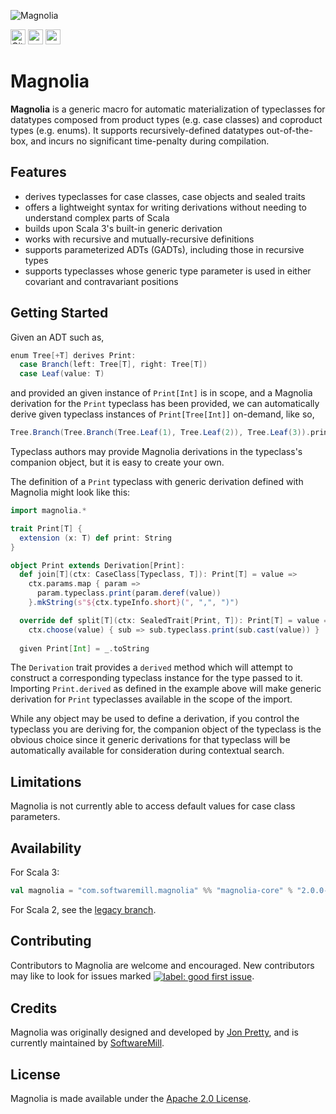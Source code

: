 ![Magnolia](https://github.com/softwaremill/magnolia/raw/main/banner.jpg)

[<img alt="GitHub Workflow" src="https://img.shields.io/github/workflow/status/softwaremill/magnolia/Build/main?style=for-the-badge" height="24">](https://github.com/softwaremill/magnolia/actions)
[<img src="https://img.shields.io/badge/gitter-discuss-f00762?style=for-the-badge" height="24">](https://gitter.im/softwaremill/magnolia)
[<img src="https://img.shields.io/maven-central/v/com.softwaremill.magnolia/magnolia-core_3?color=2465cd&style=for-the-badge" height="24">](https://search.maven.org/artifact/com.softwaremill.magnolia/magnolia-core_3)

# Magnolia

__Magnolia__ is a generic macro for automatic materialization of typeclasses for datatypes composed from product types (e.g. case classes) and coproduct types (e.g. enums). It supports recursively-defined datatypes out-of-the-box, and incurs no significant time-penalty during compilation.

## Features

 - derives typeclasses for case classes, case objects and sealed traits
 - offers a lightweight syntax for writing derivations without needing to understand complex parts of Scala
 - builds upon Scala 3's built-in generic derivation
 - works with recursive and mutually-recursive definitions
 - supports parameterized ADTs (GADTs), including those in recursive types
 - supports typeclasses whose generic type parameter is used in either covariant and contravariant positions

## Getting Started

Given an ADT such as,
```scala
enum Tree[+T] derives Print:
  case Branch(left: Tree[T], right: Tree[T])
  case Leaf(value: T)
```
and provided an given instance of `Print[Int]` is in scope, and a Magnolia derivation for the `Print` typeclass
has been provided, we can automatically derive given typeclass instances of `Print[Tree[Int]]` on-demand, like
so,
```scala
Tree.Branch(Tree.Branch(Tree.Leaf(1), Tree.Leaf(2)), Tree.Leaf(3)).print
```
Typeclass authors may provide Magnolia derivations in the typeclass's companion object, but it is easy to create
your own.

The definition of a `Print` typeclass with generic derivation defined with Magnolia might look like this:
```scala
import magnolia.*

trait Print[T] {
  extension (x: T) def print: String
}

object Print extends Derivation[Print]:
  def join[T](ctx: CaseClass[Typeclass, T]): Print[T] = value =>
    ctx.params.map { param =>
      param.typeclass.print(param.deref(value))
    }.mkString(s"${ctx.typeInfo.short}(", ",", ")")

  override def split[T](ctx: SealedTrait[Print, T]): Print[T] = value =>
    ctx.choose(value) { sub => sub.typeclass.print(sub.cast(value)) }
  
  given Print[Int] = _.toString
```

The `Derivation` trait provides a `derived` method which will attempt to construct a corresponding typeclass
instance for the type passed to it. Importing `Print.derived` as defined in the example above will make generic
derivation for `Print` typeclasses available in the scope of the import.

While any object may be used to define a derivation, if you control the typeclass you are deriving for, the
companion object of the typeclass is the obvious choice since it generic derivations for that typeclass will
be automatically available for consideration during contextual search.

## Limitations

Magnolia is not currently able to access default values for case class parameters.

## Availability

For Scala 3:

```scala
val magnolia = "com.softwaremill.magnolia" %% "magnolia-core" % "2.0.0-M5"
```

For Scala 2, see the [legacy branch](https://github.com/softwaremill/magnolia/tree/legacy).

## Contributing

Contributors to Magnolia are welcome and encouraged. New contributors may like to look for issues marked
<a href="https://github.com/softwaremill/magnolia/labels/good%20first%20issue"><img alt="label: good first issue"
src="https://img.shields.io/badge/-good%20first%20issue-67b6d0.svg" valign="middle"></a>.

## Credits

Magnolia was originally designed and developed by [Jon Pretty](https://github.com/propensive), and is currently
maintained by [SoftwareMill](https://softwaremill.com).

## License

Magnolia is made available under the [Apache 2.0 License](/license.md).
